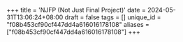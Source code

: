 +++
title = 'NJFP (Not Just Final Project)'
date = 2024-05-31T13:06:24+08:00
draft = false
tags = []
unique_id = "f08b453cf90cf447dd4a616016178108"
aliases = ["f08b453cf90cf447dd4a616016178108"]
+++

